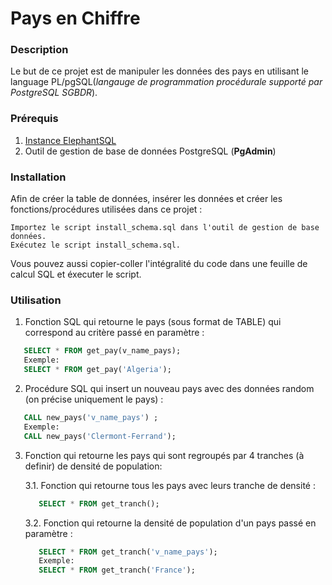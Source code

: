 # Pays en Chiffre 
 ### Description 
   Le but de ce projet est de manipuler les données des pays en utilisant
   le language PL/pgSQL(*langauge de programmation procédurale supporté par PostgreSQL SGBDR*). 
   
   
 ### Prérequis
 1. [Instance ElephantSQL](https://customer.elephantsql.com)
 2. Outil de gestion de base de données PostgreSQL (**PgAdmin**)
 
   
 ### Installation
   Afin de créer la table de données, insérer les données et créer les fonctions/procédures 
   utilisées dans ce projet :
   
    Importez le script install_schema.sql dans l'outil de gestion de base données.
    Exécutez le script install_schema.sql.
   Vous pouvez aussi copier-coller l'intégralité du code dans une feuille de calcul SQL et éxecuter le script.
   
   
 
 
 ### Utilisation
  1. Fonction SQL qui retourne le pays (sous format de TABLE) qui correspond au critère passé en paramètre :
   ```sql
      SELECT * FROM get_pay(v_name_pays);
      Exemple:
      SELECT * FROM get_pay('Algeria');
  ```
 2. Procédure SQL qui insert un nouveau pays avec des données random (on précise uniquement le pays) :
  ```sql 
     CALL new_pays('v_name_pays') ;
     Exemple:
     CALL new_pays('Clermont-Ferrand');
  ```
  3. Fonction qui retourne les pays qui sont regroupés par 4 tranches (à definir) de densité de population:
  
     3.1. Fonction qui retourne tous les pays avec leurs tranche de densité :
        ```sql 
           SELECT * FROM get_tranch();
        ```
     3.2. Fonction qui retourne la densité de population d'un pays passé en paramètre :
       ```sql
          SELECT * FROM get_tranch('v_name_pays');
          Exemple:
          SELECT * FROM get_tranch('France');
       ```
 
     
 


